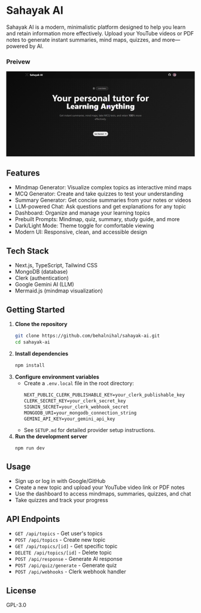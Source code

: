 # Sahayak AI

Sahayak AI is a modern, minimalistic platform designed to help you learn and retain information more effectively. Upload your YouTube videos or PDF notes to generate instant summaries, mind maps, quizzes, and more—powered by AI.

### Preivew

![Preview](./public/sahayak.png)

## Features

- Mindmap Generator: Visualize complex topics as interactive mind maps
- MCQ Generator: Create and take quizzes to test your understanding
- Summary Generator: Get concise summaries from your notes or videos
- LLM-powered Chat: Ask questions and get explanations for any topic
- Dashboard: Organize and manage your learning topics
- Prebuilt Prompts: Mindmap, quiz, summary, study guide, and more
- Dark/Light Mode: Theme toggle for comfortable viewing
- Modern UI: Responsive, clean, and accessible design

## Tech Stack

- Next.js, TypeScript, Tailwind CSS
- MongoDB (database)
- Clerk (authentication)
- Google Gemini AI (LLM)
- Mermaid.js (mindmap visualization)

## Getting Started

1. **Clone the repository**
   ```bash
   git clone https://github.com/behalnihal/sahayak-ai.git
   cd sahayak-ai
   ```
2. **Install dependencies**
   ```bash
   npm install
   ```
3. **Configure environment variables**
   - Create a `.env.local` file in the root directory:
     ```env
     NEXT_PUBLIC_CLERK_PUBLISHABLE_KEY=your_clerk_publishable_key
     CLERK_SECRET_KEY=your_clerk_secret_key
     SIGNIN_SECRET=your_clerk_webhook_secret
     MONGODB_URI=your_mongodb_connection_string
     GEMINI_API_KEY=your_gemini_api_key
     ```
   - See `SETUP.md` for detailed provider setup instructions.
4. **Run the development server**
   ```bash
   npm run dev
   ```

## Usage

- Sign up or log in with Google/GitHub
- Create a new topic and upload your YouTube video link or PDF notes
- Use the dashboard to access mindmaps, summaries, quizzes, and chat
- Take quizzes and track your progress

## API Endpoints

- `GET /api/topics` - Get user's topics
- `POST /api/topics` - Create new topic
- `GET /api/topics/[id]` - Get specific topic
- `DELETE /api/topics/[id]` - Delete topic
- `POST /api/response` - Generate AI response
- `POST /api/quiz/generate` - Generate quiz
- `POST /api/webhooks` - Clerk webhook handler

## License

GPL-3.0
